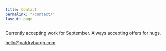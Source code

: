 ```yaml
---
title: Contact
permalink: "/contact/"
layout: page
---
```


Currently accepting work for September. Always accepting offers for hugs.

<a href="mailto:hello@patdryburgh.com" class="btn">hello@patdryburgh.com</a>